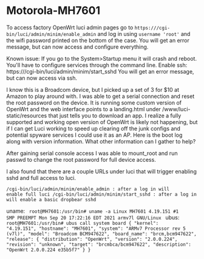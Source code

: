 # Motorola-MH7601
To access factory OpenWrt luci admin pages go to <code>https://<device-ip>/cgi-bin/luci/admin/minim/enable_admin</code> and log in using <code>username 'root'</code> and the wifi password printed on the bottom of the case.
You will get an error message, but can now access and configure everything.

Known issue: If you go to the System>Startup menu it will crash and reboot. You'll have to configure services through the command line.
Enable ssh: https://<device-ip>/cgi-bin/luci/admin/minim/start_sshd
You will get an error message, but can now access via ssh.

I know this is a Broadcom device, but I picked up a set of 3 for $10 at Amazon to play around with. I was able to get a serial connection and reset the root password on the device. It is running some custom version of OpenWrt and the web interface points to a landing.html under /www/luci-static/resources that just tells you to download an app. I realize a fully supported and working open version of OpenWrt is likely not happening, but if I can get Luci working to speed up clearing off the junk configs and potential spyware services I could use it as an AP. Here is the boot log along with version information. What other information can I gather to help?

After gaining serial console access I was able to mount_root and run passwd to change the root password for full device access.

I also found that there are a couple URLs under luci that will trigger enabling sshd and full access to luci.

<code>/cgi-bin/luci/admin/minim/enable_admin : after a log in will enable full luci
/cgi-bin/luci/admin/minim/start_sshd : after a log in will enable a basic dropbear sshd</code>

uname:
<code>
root@MH7601:/usr/bin# uname -a
Linux MH7601 4.19.151 #1 SMP PREEMPT Mon Sep 20 17:22:16 EDT 2021 armv7l GNU/Linux
</code>
ubus:
<code>
root@MH7601:/usr/bin# ubus call system board
{
        "kernel": "4.19.151",
        "hostname": "MH7601",
        "system": "ARMv7 Processor rev 5 (v7l)",
        "model": "Broadcom BCM947622",
        "board_name": "brcm,bcm947622",
        "release": {
                "distribution": "OpenWrt",
                "version": "2.0.0.224",
                "revision": "unknown",
                "target": "brcmbca/bcm947622",
                "description": "OpenWrt 2.0.0.224 e35b5f7"
        }
}
</code>
